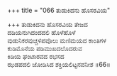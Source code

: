 +++
title = "066 ತುಡುಕಿದನು ಹೊಸರವಿಯ"

+++
ತುಡುಕಿದನು ಹೊಸರವಿಯ ತೇಜದ  
ದಡಿಯನುಗಿದಂದದಲಿ ಹೊಳೆಹೊಳೆ  
ವುಡುನಿಕರವುಚ್ಚಳಿಪವೊಲು ಮಣಿಮಯದ ಕಾಂತಿಗಳ  
ಕುಡಿಮೊನೆಯ ಪಡಿಮುಖದಲೊದರುವ  
ಕಿಡಿಯ ಘಂಟಾರವದ ರಭಸದ  
ಝಡಪದಲಿ ಜೋಡಿಸಿದ ಶಕ್ತಿಯಲಿಟ್ಟನವನೀಶ       ॥66॥